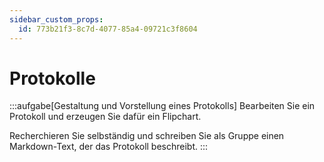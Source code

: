 ```yaml
---
sidebar_custom_props:
  id: 773b21f3-8c7d-4077-85a4-09721c3f8604
---
```


# Protokolle

:::aufgabe[Gestaltung und Vorstellung eines Protokolls]
Bearbeiten Sie ein Protokoll und erzeugen Sie dafür ein Flipchart.

Recherchieren Sie selbständig und schreiben Sie als Gruppe einen Markdown-Text, der das Protokoll beschreibt.
:::